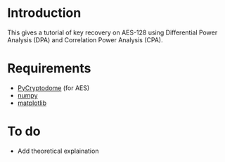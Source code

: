 # Introduction
This gives a tutorial of key recovery on AES-128 using Differential Power Analysis (DPA) and Correlation Power Analysis (CPA).

# Requirements
- [PyCryptodome](https://pycryptodome.readthedocs.io/en/latest/) (for AES)
- [numpy](https://numpy.org)
- [matplotlib](https://matplotlib.org)

# To do
- Add theoretical explaination